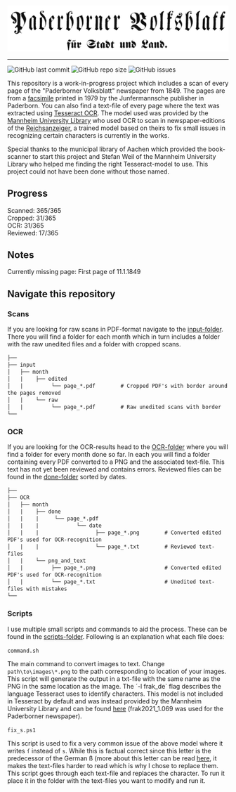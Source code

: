 ![cover of Paderborner Volksblatt](https://github.com/Akashic101/Paderborner-Volksblatt-1849/blob/master/assets/Paderborner_Volksblatt_cover.png)

---
![GitHub last commit](https://img.shields.io/github/last-commit/Akashic101/Paderborner-Volksblatt-1849?style=for-the-badge) ![GitHub repo size](https://img.shields.io/github/repo-size/Akashic101/Paderborner-Volksblatt-1849?style=for-the-badge) ![GitHub issues](https://img.shields.io/github/issues/Akashic101/Paderborner-Volksblatt-1849?color=dfdf00&style=for-the-badge)

This repository is a work-in-progress project which includes a scan of every page of the "Paderborner Volksblatt" newspaper from 1849. The pages are from a [facsimile](https://www.wikiwand.com/en/Facsimile) printed in 1979 by the Junfermannsche publisher in Paderborn. You can also find a text-file of every page where the text was extracted using [Tesseract OCR](https://github.com/tesseract-ocr/tesseract). The model used was provided by the [Mannheim University Library](https://github.com/UB-Mannheim/Reichsanzeiger) who used OCR to scan in newspaper-editions of the [Reichsanzeiger](https://digi.bib.uni-mannheim.de/periodika/reichsanzeiger/), a trained model based on theirs to fix small issues in recognizing certain characters is currently in the works.

Special thanks to the municipal library of Aachen which provided the book-scanner to start this project and Stefan Weil of the Mannheim University Library who helped me finding the right Tesseract-model to use. This project could not have been done without those named.

## Progress

Scanned: 365/365  
Cropped: 31/365  
OCR: 31/365  
Reviewed: 17/365  

## Notes

Currently missing page: First page of 11.1.1849

## Navigate this repository 

### Scans

If you are looking for raw scans in PDF-format navigate to the [input-folder](https://github.com/Akashic101/Paderborner-Volksblatt-1849/tree/master/input/). There you will find a folder for each month which in turn includes a folder with the raw unedited files and a folder with cropped scans.

```
├──
├── input                    
│   ├── month
│   |    ├── edited
│   |         └── page_*.pdf        # Cropped PDF's with border around the pages removed
│   |    └── raw
│   |         └── page_*.pdf        # Raw unedited scans with border
└──
```

### OCR

If you are looking for the OCR-results head to the [OCR-folder](https://github.com/Akashic101/Paderborner-Volksblatt-1849/tree/master/OCR/) where you will find a folder for every month done so far. In each you will find a folder containing every PDF converted to a PNG and the associated text-file. This text has not yet been reviewed and contains errors. Reviewed files can be found in the [done-folder](https://github.com/Akashic101/Paderborner-Volksblatt-1849/tree/master/January/done) sorted by dates.

```
├──
├── OCR                    
│   ├── month
│   |    ├── done
│   |    |     └── page_*.pdf
│   |    |            └── date
│   |    |                  ├── page_*.png        # Converted edited PDF's used for OCR-recognition
│   |    |                  └── page_*.txt        # Reviewed text-files
│   |    └── png_and_text
│   |         ├── page_*.png                      # Converted edited PDF's used for OCR-recognition
│   |         └── page_*.txt                      # Unedited text-files with mistakes
└──
```

### Scripts

I use multiple small scripts and commands to aid the process. These can be found in the [scripts-folder](https://github.com/Akashic101/Paderborner-Volksblatt-1849/tree/master/scripts). Following is an explanation what each file does:

`command.sh`

The main command to convert images to text. Change `path\to\images\*.png` to the path corresponding to location of your images. This script will generate the output in a txt-file with the same name as the PNG in the same location as the image. The ´-l frak_de` flag describes the language Tesseract uses to identify characters. This model is not included in Tesseract by default and was instead provided by the Mannheim University Library and can be found [here](https://ub-backup.bib.uni-mannheim.de/~stweil/tesstrain/frak2021/tessdata_best/) (frak2021_1.069 was used for the Paderborner newspaper).

`fix_s.ps1`

This script is used to fix a very common issue of the above model where it writes `ſ` instead of `s`. While this is factual correct since this letter is the predecessor of the German ß (more about this letter can be read [here](https://www.wikiwand.com/en/Long%20s), it makes the text-files harder to read which is why I chose to replace them. This script goes through each text-file and replaces the character. To run it place it in the folder with the text-files you want to modify and run it.
